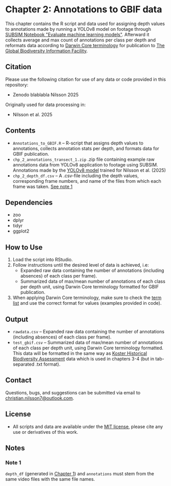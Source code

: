 # Chapter 2: Annotations to GBIF data  

This chapter contains the R script and data used for assigning depth values to annotations made by running a YOLOv8 model on footage through [SUBSIM Notebook "Evaluate machine learning models"](https://github.com/ocean-data-factory-sweden/kso/blob/dev/notebooks/classify/Upload_subjects_to_Zooniverse.ipynb "Evaluate models (GitHub)"). Afterward it collects average and max count of annotations per class per depth and reformats data according to [Darwin Core terminology](https://dwc.tdwg.org/list/ "Darwin Core List of Terms") for publication to [The Global Biodiversity Information Facility](https://www.gbif.org/ "GBIF.org").

## **Citation**
Please use the following citation for use of any data or code provided in this repository:
- Zenodo blablabla Nilsson 2025

Originally used for data processing in:
- Nilsson et al. 2025

## **Contents**  
- `Annotations_to_GBIF.R` – R-script that assigns depth values to annotations, collects annotation stats per depth, and formats data for GBIF publication.
- `chp_2_annotations_transect_1.zip` .zip file containing example raw annotations data from YOLOv8 application to footage using SUBSIM. Annotations made by the [YOLOv8 model](https://doi.org/10.5281/zenodo.13589902 "Koster historical invertebrate model - SUBSIM 17tx") trained for Nilsson et al. (2025)
- `chp_2_depth_df.csv` – A .csv-file including the depth values, corresponding frame numbers, and name of the files from which each frame was taken. [See note 1](#note-1)


## **Dependencies**
- zoo
- dplyr
- tidyr
- ggplot2

## **How to Use**  
1. Load the script into RStudio.
2. Follow instructions until the desired level of data is achieved, i.e:
    - Expanded raw data containing the number of annotations (including absences) of each class per frame).
    - Summarized data of max/mean number of annotations of each class per depth unit, using Darwin Core terminology formatted for GBIF publication.
4. When applying Darwin Core terminology, make sure to check the [term list](https://dwc.tdwg.org/list/ "Darwin Core List of Terms") and use the correct format for values (examples provided in code).

## **Output**
- `rawdata.csv` – Expanded raw data containing the number of annotations (including absences) of each class per frame).
- `test_gbif.csv` – Summarized data of max/mean number of annotations of each class per depth unit, using Darwin Core terminology formatted. This data will be formatted in the same way as [Koster Historical Biodiversity Assessment](https://doi.org/10.15468/rzhmef "GBIF – Koster Historical Biodiversity Assessment") data which is used in chapters 3-4 (but in tab-separated .txt format).

## **Contact**
Questions, bugs, and suggestions can be submitted via email to christian.nilsson7@outlook.com.

## **License**
- All scripts and data are available under the [MIT license](https://mit-license.org/), please cite any use or derivatives of this work.

## **Notes**
### <a id="note-1"></a>Note 1
`depth_df` (generated in [Chapter 1](https://github.com/ShrimpFather7/Koster_Deep-Learning_Ecology/tree/main/chapter1 "Chapter 1 – Depth Extraction")) and `annotations` must stem from the same video files with the same file names.

